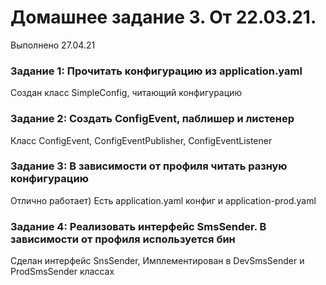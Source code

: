 # Домашнее задание 3. От 22.03.21.
Выполнено 27.04.21

### Задание 1: Прочитать конфигурацию из application.yaml

Создан класс SimpleConfig, читающий конфигурацию

### Задание 2: Создать ConfigEvent, паблишер и листенер

Класс ConfigEvent, ConfigEventPublisher, ConfigEventListener

### Задание 3: В зависимости от профиля читать разную конфигурацию

Отлично работает) Есть application.yaml конфиг и application-prod.yaml

### Задание 4: Реализовать интерфейс SmsSender. В зависимости от профиля используется бин

Сделан интерфейс SnsSender, Имплементирован в DevSmsSender и ProdSmsSender классах